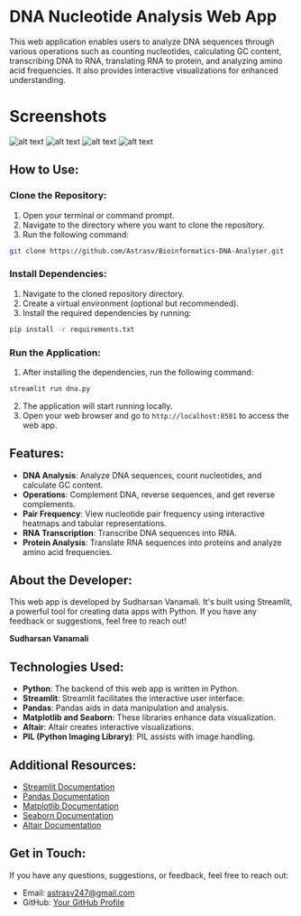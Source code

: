 # DNA Nucleotide Analysis Web App

This web application enables users to analyze DNA sequences through various operations such as counting nucleotides, calculating GC content, transcribing DNA to RNA, translating RNA to protein, and analyzing amino acid frequencies. It also provides interactive visualizations for enhanced understanding.

# Screenshots
![alt text](image.png)
![alt text](image-1.png)
![alt text](image-2.png)
![alt text](image-3.png)
## How to Use:

### Clone the Repository:

1. Open your terminal or command prompt.
2. Navigate to the directory where you want to clone the repository.
3. Run the following command:

```bash
git clone https://github.com/Astrasv/Bioinformatics-DNA-Analyser.git
```

### Install Dependencies:

1. Navigate to the cloned repository directory.
2. Create a virtual environment (optional but recommended).
3. Install the required dependencies by running:

```bash
pip install -r requirements.txt
```

### Run the Application:

1. After installing the dependencies, run the following command:

```bash
streamlit run dna.py
```

2. The application will start running locally.
3. Open your web browser and go to `http://localhost:8501` to access the web app.

## Features:

- **DNA Analysis**: Analyze DNA sequences, count nucleotides, and calculate GC content.
- **Operations**: Complement DNA, reverse sequences, and get reverse complements.
- **Pair Frequency**: View nucleotide pair frequency using interactive heatmaps and tabular representations.
- **RNA Transcription**: Transcribe DNA sequences into RNA.
- **Protein Analysis**: Translate RNA sequences into proteins and analyze amino acid frequencies.

## About the Developer:

This web app is developed by Sudharsan Vanamali. It's built using Streamlit, a powerful tool for creating data apps with Python.
If you have any feedback or suggestions, feel free to reach out!

**Sudharsan Vanamali**

## Technologies Used:

- **Python**: The backend of this web app is written in Python.
- **Streamlit**: Streamlit facilitates the interactive user interface.
- **Pandas**: Pandas aids in data manipulation and analysis.
- **Matplotlib and Seaborn**: These libraries enhance data visualization.
- **Altair**: Altair creates interactive visualizations.
- **PIL (Python Imaging Library)**: PIL assists with image handling.

## Additional Resources:

- [Streamlit Documentation](https://docs.streamlit.io/)
- [Pandas Documentation](https://pandas.pydata.org/docs/)
- [Matplotlib Documentation](https://matplotlib.org/stable/contents.html)
- [Seaborn Documentation](https://seaborn.pydata.org/)
- [Altair Documentation](https://altair-viz.github.io/)

## Get in Touch:

If you have any questions, suggestions, or feedback, feel free to reach out:
- Email: astrasv247@gmail.com
- GitHub: [Your GitHub Profile](https://github.com/Astrasv)
